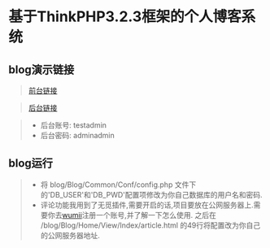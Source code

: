 # 基于ThinkPHP3.2.3框架的个人博客系统


## blog演示链接
> [前台链接](http://120.77.241.49/blog)

> [后台链接](http://120.77.241.49/blog/index.php/Admin)

> + 后台账号: testadmin
> + 后台密码: adminadmin

## blog运行
> + 将 blog/Blog/Common/Conf/config.php 文件下的'DB_USER'和'DB_PWD'配置项修改为你自己数据库的用户名和密码.
> + 评论功能我用到了无觅插件,需要开启的话,项目要放在公网服务器上.需要你去[wumii](http://www.wumii.com/widget/comment)注册一个账号,并了解一下怎么使用. 之后在 /blog/Blog/Home/View/Index/article.html 的49行将配置改为你自己的公网服务器地址.
